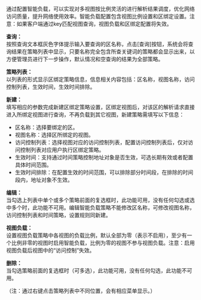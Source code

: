 通过配置智能负载，可以实现对多视图按比例灵活的进行解析结果调度，优化网络访问质量，提升网络使用效率。智能负载配置包含视图比例设置和区绑定设置。注意：如果客户端通过key匹配视图查询，视图负载和区绑定配置将失效。

**查询：**  
按照查询文本框灰色字体提示输入要查询的区名称，点击[查询]按钮，系统会将查询结果在策略列表中显示，只要名称完全包含所查关键词的策略都会显示出来，以方便管理员进行下一步操作，默认情况和空查询的结果为全部策略。

**策略列表：**  
以列表的形式显示区绑定策略信息，信息相关内容包括：区名称，视图名称，访问控制列表，生效时间，生效时间排除。

**新建：**  
填写相应的参数完成新建区绑定策略设置，区绑定视图后，对该区的解析请求直接进入所绑定视图进行查询，不再负载到其它视图，新建策略需填写以下信息：  

- 区名称：选择要绑定的区。  
- 视图名称：选择区所绑定的视图。  
- 访问控制列表：选择视图对应的访问控制列表，配置访问控制列表后，仅对访问控制列表对应用户执行区绑定策略。  
- 生效时间：支持通过时间策略控制地址对象是否生效，可选长期有效或者配置具体时间范围。  
- 生效时间排除：在配置生效的时间范围，可以排除部分时间段，在排除的时间段内，地址对象不生效。  

**编辑：**  
当勾选上列表中单个或多个策略前面的复选框时，此功能可用，没有任何勾选或选中多个时，此功能不可用。编辑智能负载策略不能修改区名称，可修改视图名称，访问控制列表和时间策略，设置规则同新建。

**视图负载：**  
设置视图负载策略中各视图的负载比例，默认全部为零（表示不启用），至少有一个比例非零的视图时启用智能负载，比例为零的视图不参与视图负载。注意：启用视图负载后视图中的“访问控制”失效。

**删除：**  
当勾选策略前面的复选框时（可多选），此功能可用，没有任何勾选，此功能不可用。  

（注：通过右键点击策略列表中不同位置，会有相应菜单显示。）
